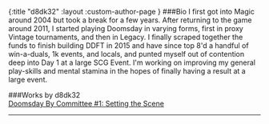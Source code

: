 {:title "d8dk32"
 :layout :custom-author-page
}
###Bio
I first got into Magic around 2004 but took a break for a few years. After returning to the game around 2011, I started playing Doomsday in varying forms, first in proxy Vintage tournaments, and then in Legacy. I finally scraped together the funds to finish building DDFT in 2015 and have since top 8'd a handful of win-a-duals, 1k events, and locals, and punted myself out of contention deep into Day 1 at a large SCG Event. I'm working on improving my general play-skills and mental stamina in the hopes of finally having a result at a large event.

###Works by d8dk32  
[Doomsday By Committee #1: Setting the Scene](ddft.wiki/posts-output/DDBC-001)
 ***
